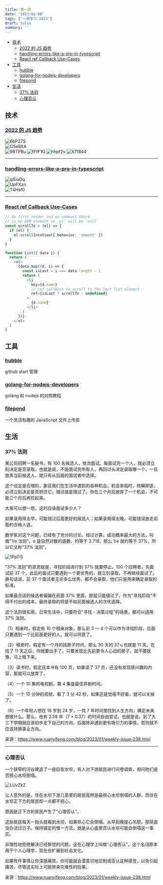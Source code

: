 ```yaml
---
title: 第一周
date: '2023-01-08'
tags: ['一周学习-2023']
draft: false
summary: ''
---
```


- [技术](#技术)
  - [2022 的 JS 趋势](#2022-的-js-趋势)
  - [handling-errors-like-a-pro-in-typescript](#handling-errors-like-a-pro-in-typescript)
  - [React ref Callback Use–Cases](#react-ref-callback-usecases)
- [工具](#工具)
  - [hubble](#hubble)
  - [golang-for-nodejs-developers](#golang-for-nodejs-developers)
  - [filepond](#filepond)
- [生活](#生活)
  - [37% 法则](#37-法则)
  - [心理否认](#心理否认)

## 技术

### [2022 的 JS 趋势](https://risingstars.js.org/2022/en)

![6bP27S](https://cdn.jsdelivr.net/gh/klaaay/pbed@main/uPic/6bP27S.jpg)  
![G5e8XA](https://cdn.jsdelivr.net/gh/klaaay/pbed@main/uPic/G5e8XA.jpg)  
![9RTPBu](https://cdn.jsdelivr.net/gh/klaaay/pbed@main/uPic/9RTPBu.jpg)
![fFfF1G](https://cdn.jsdelivr.net/gh/klaaay/pbed@main/uPic/fFfF1G.jpg)
![hhpf2v](https://cdn.jsdelivr.net/gh/klaaay/pbed@main/uPic/hhpf2v.png)
![X71844](https://cdn.jsdelivr.net/gh/klaaay/pbed@main/uPic/X71844.png)

---

### [handling-errors-like-a-pro-in-typescript](https://engineering.udacity.com/handling-errors-like-a-pro-in-typescript-d7a314ad4991)

![qXiuOq](https://cdn.jsdelivr.net/gh/klaaay/pbed@main/uPic/qXiuOq.jpg)  
![UpFXzn](https://cdn.jsdelivr.net/gh/klaaay/pbed@main/uPic/UpFXzn.jpg)  
![T4Hsf0](https://cdn.jsdelivr.net/gh/klaaay/pbed@main/uPic/T4Hsf0.jpg)

---

### [React ref Callback Use–Cases](https://julesblom.com/writing/ref-callback-use-cases)

```ts
// On first render and on unmount there
// is no DOM element so `el` will be `null`
const scrollTo = (el) => {
  if (el) {
    el.scrollIntoView({ behavior: 'smooth' })
  }
}

function List({ data }) {
  return (
    <ul>
      {data.map((d, i) => {
        const isLast = i === data.length - 1
        return (
          <li
            key={d.name}
            // ref callback to scroll to the last list element
            ref={isLast ? scrollTo : undefined}
          >
            {d.name}
          </li>
        )
      })}
    </ul>
  )
}
```

## 工具

### [hubble](https://github.com/kaiser-9527/hubble)

github start 管理

### [golang-for-nodejs-developers](https://github.com/miguelmota/golang-for-nodejs-developers)

golang 和 nodejs 的对照教程

### [filepond](https://github.com/pqina/filepond)

一个灵活有趣的 JavaScript 文件上传库

## 生活

### 37% 法则

某公司招聘一名秘书，有 100 名候选人，依次面试。每面试完一个人，就必须立刻决定是否录取。也就是说，不能面试完所有人，再回过头决定录取哪一个，一旦放弃当前候选人，就只有从后面的面试者中选择。

这个设定是合理的，象征我们在生活中遇到的各种机会。机会来临时，转瞬即逝，必须立刻决定是否抓住它，错过就是错过了。你在三个月前放弃了一个机会，不可能三个月后再捡起来。

大家可以想一想，这时应该面试多少人？

如果录用得太早，可能错过后面更好的候选人；如果录用得太晚，可能错误放走前面的合格人选。

数学家对这个问题，已经有了充分的讨论。经过计算，成功概率最大的方法，叫做"1/e 法则"。e 是自然对数的底数，约等于 2.718，那么 1/e 就约等于 37%，所以它又称"37% 法则"。

![1PpTi5](https://cdn.jsdelivr.net/gh/klaaay/pbed@main/uPic/1PpTi5.jpg)

"37% 法则"的意思就是，寻找阶段进行到 37% 就要停止。100 个应聘者，先面试前 37 个，此后的面试只要遇到一个更优秀的，就立刻录取，不再继续面试了。换句话说，前 37 个面试者无论多么优秀，都不会录取，他们只是用来确定录取的标准。

如果最合适的候选者偏偏在前面 37% 里面，那就只能错过了，作为"寻找阶段"不得不付出的成本。最终录取的将是不如前面候选人的次优选择。

这个法则很实用，日常生活中，只要符合"寻找 - 决策过程"的场景，都可以适用 37% 法则。

（1）相亲时，假定有 10 个相亲对象，那么前 3 ～ 4 个可以作为寻找阶段，后面只要遇到一个比前面更好的人，就可以同意了。

（2）租房时，假定有一个月的找房子时间，那么 30 天的 37﹪也就是 11 天。在找了 11 天之后，你就要出手了。只要发现比先前更令人心动的房子，就不要犹豫，马上租下来。

（3）读书时，假定这本书有 100 页，如果读了 37 页，还没有发现感兴趣的内容，那就可以放弃了。

（4）一个 10 集的电视剧，第 4 集是最佳弃剧时间。

（5）一个 10 分钟的视频，看了 3 分 42 秒，如果还是觉得不好看，就可以关掉了。

（6）一个年轻人想在 18 岁到 24 岁，一共 7 年时间里找到人生方向，确定未来想做什么。那么，他有 2.59 年（7 \* 0.37）的时间自由尝试。也就是说，到了大三下学期就应该初步定下自己的方向，后面除非遇到更有吸引力的事情，否则就不应该转换事业方向。

来源：https://www.ruanyifeng.com/blog/2023/01/weekly-issue-238.html

---

### 心理否认

一个狭窄的河谷建造了一座巨型水坝，有人对下游居民进行问卷调查，询问他们是否担心水坝倒塌。

![LUvZkZ](https://cdn.jsdelivr.net/gh/klaaay/pbed@main/uPic/LUvZkZ.jpg)

让人意外的是，住在水坝下游几英里的居民竟然是最担心水坝倒塌的人群，而住在水坝正下方的居民却一点都不担心。

原因是正下方的居民产生了"心理否认"。

这些居民每天一抬头就看到水坝，如果担心它会倒塌，从早到晚提心吊胆，那简直没办法过日子。保持镇定的惟一方法，就是从心底里否认水坝可能会倒塌这一事实。

非理性地拒绝解决已经察觉的问题，这在心理学上叫做"心理否认"。这个名词原本用于个人心理学，现在也扩展到社会文化。

如果有件事情让你深感痛苦，你可能就会潜意识地压制或否认这种感觉，以免引起痛苦，尽管这实际上可能带来灾难性的后果。

来源：https://www.ruanyifeng.com/blog/2023/01/weekly-issue-238.html

